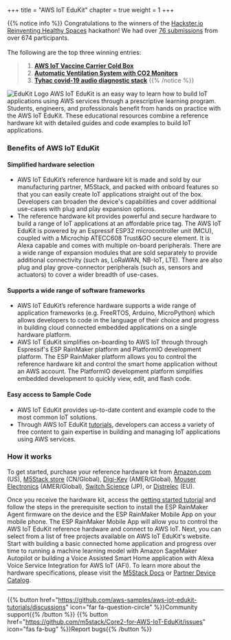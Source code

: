 +++
title = "AWS IoT EduKit"
chapter = true
weight = 1
+++

{{% notice info %}}
Congratulations to the winners of the [Hackster.io Reinventing Healthy Spaces](https://www.hackster.io/contests/Healthy-Spaces-with-AWS) hackathon! We had over [76 submissions](https://www.hackster.io/contests/Healthy-Spaces-with-AWS/submissions#challengeNav) from over 674 participants.<br><br>
The following are the top three winning entries:
> 1. **[AWS IoT Vaccine Carrier Cold Box](https://www.hackster.io/mtrobregado/aws-iot-vaccine-carrier-cold-box-9c7fba)**
> 1. **[Automatic Ventilation System with CO2 Monitors](https://www.hackster.io/stevekasuya/automatic-ventilation-system-with-co2-monitors-b301f8)**
> 1. **[Tyhac covid-19 audio diagnostic stack](https://www.hackster.io/mick20/tyhac-covid-19-audio-diagnostic-stack-9d5455)**
{{% /notice %}}

![EduKit Logo](AWS_IoT_EduKIt_Logo-320px_193px.png)
AWS IoT EduKit is an easy way to learn how to build IoT applications using AWS services through a prescriptive learning program. 
Students, engineers, and professionals benefit from hands on practice with the AWS IoT EduKit. These educational resources combine a reference hardware kit with detailed guides and code examples to build IoT applications.

### Benefits of AWS IoT EduKit
#### Simplified hardware selection
- AWS IoT EduKit’s reference hardware kit is made and sold by our manufacturing partner, M5Stack, and packed with onboard features so that you can easily create IoT applications straight out of the box. Developers can broaden the device's capabilities and cover additional use-cases with plug and play expansion options.
- The reference hardware kit provides powerful and secure hardware to build a range of IoT applications at an affordable price tag. The AWS IoT EduKit is powered by an Espressif ESP32 microcontroller unit (MCU), coupled with a Microchip ATECC608 Trust&GO secure element. It is Alexa capable and comes with multiple on-board peripherals. There are a wide range of expansion modules that are sold separately to provide additional connectivity (such as, LoRaWAN, NB-IoT, LTE). There are also plug and play grove-connector peripherals (such as, sensors and actuators) to cover a wider breadth of use-cases.

#### Supports a wide range of software frameworks
- AWS IoT EduKit’s reference hardware supports a wide range of application frameworks (e.g. FreeRTOS, Arduino, MicroPython) which allows developers to code in the language of their choice and progress in building cloud connected embedded applications on a single hardware platform.
- AWS IoT EduKit simplifies on-boarding to AWS IoT through through Espressif's ESP RainMaker platform and PlatformIO development platform. The ESP RainMaker platform allows you to control the reference hardware kit and control the smart home application without an AWS account. The PlatformIO development platform simplifies embedded development to quickly view, edit, and flash code.

#### Easy access to Sample Code
- AWS IoT EduKit provides up-to-date content and example code to the most common IoT solutions.
- Through AWS IoT EduKit [tutorials](https://edukit.workshop.aws/en/getting-started.html), developers can access a variety of free content to gain expertise in building and managing IoT applications using AWS services.

### How it works
To get started, purchase your reference hardware kit from [Amazon.com](https://www.amazon.com/dp/B08VGRZYJR/) (US), [M5Stack store](https://m5stack.com/products/m5stack-core2-esp32-iot-development-kit-for-aws-iot-edukit) (CN/Global), [Digi-Key](https://www.digikey.com/en/products/detail/m5stack-technology-co-ltd/K010-AWS/13562927) (AMER/Global), [Mouser Electronics](https://www.mouser.com/ProductDetail/M5Stack/K010-AWS?qs=%2Fha2pyFaduh2vnlTOLWOXVDYhV94RvwKuua4BUEreQw%3D) (AMER/Global), [Switch Science](https://www.switch-science.com/catalog/6784/) (JP), or [Distrelec](https://www.distrelec.biz/en/esp32-m5core2-iot-development-kit-for-aws-iot-edukit-m5stack-k010-aws/p/30196462) (EU).

Once you receive the hardware kit, access the [getting started tutorial](https://edukit.workshop.aws/en/getting-started.html) and follow the steps in the prerequisite section to install the ESP RainMaker Agent firmware on the device and the ESP RainMaker Mobile App on your mobile phone. The ESP RainMaker Mobile App will allow you to control the AWS IoT EduKit reference hardware and connect to AWS IoT. Next, you can select from a list of free projects available on AWS IoT EduKit's website. Start with building a basic connected home application and progress over time to running a machine learning model with Amazon SageMaker Autopilot or building a Voice Assisted Smart Home application with Alexa Voice Service Integration for AWS IoT (AFI). To learn more about the hardware specifications, please visit the [M5Stack Docs](https://docs.m5stack.com/#/en/core/core2_for_aws) or [Partner Device Catalog](https://devices.amazonaws.com/detail/a3G0h000007djMLEAY).

---
{{% button href="https://github.com/aws-samples/aws-iot-edukit-tutorials/discussions" icon="far fa-question-circle" %}}Community support{{% /button %}} {{% button href="https://github.com/m5stack/Core2-for-AWS-IoT-EduKit/issues" icon="fas fa-bug" %}}Report bugs{{% /button %}}